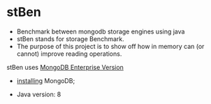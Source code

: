 # stBen
- Benchmark between mongodb storage engines using java
- stBen stands for storage Benchmark. 
- The purpose of this project is to show off how in memory can (or cannot) improve reading operations.

stBen uses [MongoDB Enterprise Version](https://www.mongodb.com/download-center?ct=false#enterprise)
 
- [installing](https://docs.mongodb.com/manual/administration/install-enterprise/) MongoDB;

- Java version: 8



